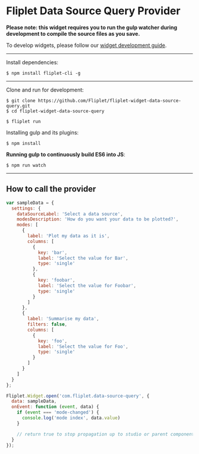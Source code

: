 # Fliplet Data Source Query Provider

**Please note: this widget requires you to run the gulp watcher during development to compile the source files as you save.**

To develop widgets, please follow our [widget development guide](http://developers.fliplet.com).

---

Install dependencies:

```
$ npm install fliplet-cli -g
```

---


Clone and run for development:

```
$ git clone https://github.com/Fliplet/fliplet-widget-data-source-query.git
$ cd fliplet-widget-data-source-query

$ fliplet run
```

Installing gulp and its plugins:

```
$ npm install
```

**Running gulp to continuously build ES6 into JS**:

```
$ npm run watch
```

---

## How to call the provider

```js
var sampleData = {
  settings: {
    dataSourceLabel: 'Select a data source',
    modesDescription: 'How do you want your data to be plotted?',
    modes: [
      {
        label: 'Plot my data as it is',
        columns: [
          {
            key: 'bar',
            label: 'Select the value for Bar',
            type: 'single'
          },
          {
            key: 'foobar',
            label: 'Select the value for Foobar',
            type: 'single'
          }
        ]
      },
      {
        label: 'Summarise my data',
        filters: false,
        columns: [
          {
            key: 'foo',
            label: 'Select the value for Foo',
            type: 'single'
          }
        ]
      }
    ]
  }
};

Fliplet.Widget.open('com.fliplet.data-source-query', {
  data: sampleData,
  onEvent: function (event, data) {
    if (event === 'mode-changed') {
      console.log('mode index', data.value)
    }

    // return true to stop propagation up to studio or parent components
  }
});
```